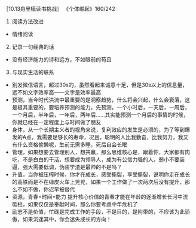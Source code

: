 ［10.13舟里樯读书挑战］
《个体崛起》160/242
1. 阅读方法改进
- 情绪阅读
2. 记录一句经典的话
- 没有经济能力的诗和远方，不如眼前的苟且
3. 与现实生活的联系
- 别发微信语言，超过30s的，虽然看起来诚意十足，但是30s以上的信息量，远不如文字效率高——文字是效率最高
- 预测，当今时代洪流中最重要的是洞察趋势，什么将会兴起，什么会衰落，这是极其重要的，要培养预测的能力，先预测，一个小时后，一天后，一周后，一个月后，半年后，一年后，两年后......其实能预测一个月后的事情的时候，你就已经在一定程度上与时间做了朋友
- 身体，从一个长期主义者的视角来说，复利效应的发生是必须的，为了等到爆发的A点，我需要足够长的寿命，况且，聪明的人比我勤奋，比我努力，我又有什么资格偷懒呢，生前无需多睡，死后自会长眠
- 管理，如果想要去管理别人，想共赢，那么思维核心是，跟着你，大家都有肉吃，不是白白的干活，想要成为领导人，成为有公信力强的人，弱小不要装逼，强大需要低调，伪装学渣是最帅的不是吗？
- 升值，当你被压榨时候，你才在成长，感受撕裂，享受撕裂，说明你走在成长的高铁而是不在绿皮火车上晃晃，如果一个工作做了一次两次后没有提升，那么不如不做，你迟早被替代
- 资源，青春=时间=能力 提升核心价值的青春才能在年龄的逐渐增长长河中流砥柱，如果仅仅是奉献时间，那么你要考虑中年危机了
- 励志不是价值，忙碌是完成工作的手段，不是目的，是附带的，不应该为此骄傲，如果沉迷其中，你会迷失成长的方向！
  